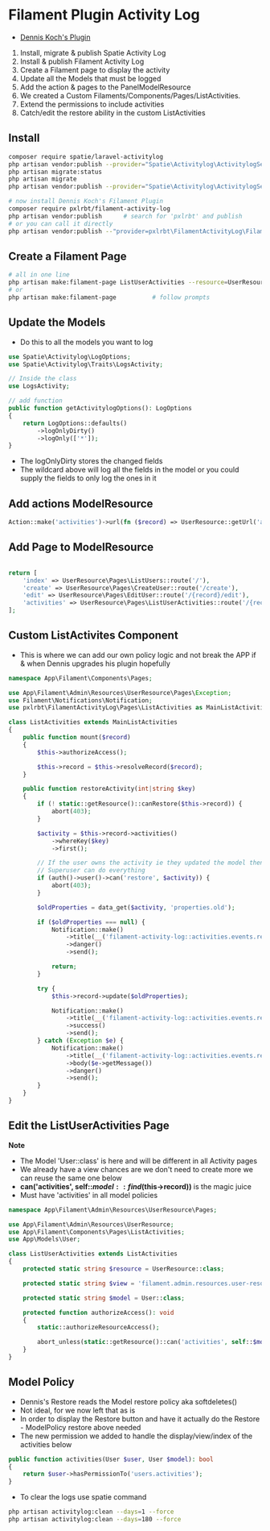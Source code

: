 # Filament Plugin Activity Log

- [Dennis Koch's Plugin](https://filamentphp.com/plugins/pxlrbt-activity-log)

1. Install, migrate & publish Spatie Activity Log
2. Install & publish Filament Activity Log
3. Create a Filament page to display the activity
4. Update all the Models that must be logged 
5. Add the action & pages to the PanelModelResource
6. We created a Custom Filaments/Components/Pages/ListActivities.
7. Extend the permissions to include activities
8. Catch/edit the restore ability in the custom ListActivities

## Install

````bash
composer require spatie/laravel-activitylog
php artisan vendor:publish --provider="Spatie\Activitylog\ActivitylogServiceProvider" --tag="activitylog-migrations"
php artisan migrate:status
php artisan migrate
php artisan vendor:publish --provider="Spatie\Activitylog\ActivitylogServiceProvider" --tag="activitylog-config"

# now install Dennis Koch's Filament Plugin
composer require pxlrbt/filament-activity-log
php artisan vendor:publish      # search for 'pxlrbt' and publish
# or you can call it directly 
php artisan vendor:publish --"provider=pxlrbt\FilamentActivityLog\FilamentActivityLogServiceProvider"
````

## Create a Filament Page

````bash
# all in one line
php artisan make:filament-page ListUserActivities --resource=UserResource --type=custom
# or
php artisan make:filament-page          # follow prompts
````

## Update the Models

- Do this to all the models you want to log 

````php
use Spatie\Activitylog\LogOptions;
use Spatie\Activitylog\Traits\LogsActivity;

// Inside the class
use LogsActivity;

// add function
public function getActivitylogOptions(): LogOptions
{
    return LogOptions::defaults()
        ->logOnlyDirty()
        ->logOnly(['*']);
}
````

- The logOnlyDirty stores the changed fields
- The wildcard above will log all the fields in the model or you could supply the fields to only log the ones in it

## Add actions ModelResource

````php
Action::make('activities')->url(fn ($record) => UserResource::getUrl('activities', ['record' => $record])),
````

## Add Page to ModelResource

````php

return [
    'index' => UserResource\Pages\ListUsers::route('/'),
    'create' => UserResource\Pages\CreateUser::route('/create'),
    'edit' => UserResource\Pages\EditUser::route('/{record}/edit'),
    'activities' => UserResource\Pages\ListUserActivities::route('/{record}/activities'),
];
````

## Custom ListActivites Component

- This is where we can add our own policy logic and not break the APP if & when Dennis upgrades his plugin hopefully

````php
namespace App\Filament\Components\Pages;

use App\Filament\Admin\Resources\UserResource\Pages\Exception;
use Filament\Notifications\Notification;
use pxlrbt\FilamentActivityLog\Pages\ListActivities as MainListActivities;

class ListActivities extends MainListActivities
{
    public function mount($record)
    {
        $this->authorizeAccess();

        $this->record = $this->resolveRecord($record);
    }

    public function restoreActivity(int|string $key)
    {
        if (! static::getResource()::canRestore($this->record)) {
            abort(403);
        }

        $activity = $this->record->activities()
            ->whereKey($key)
            ->first();

        // If the user owns the activity ie they updated the model then they can restore it!!! 
        // Superuser can do everything
        if (auth()->user()->can('restore', $activity)) {
            abort(403);
        }

        $oldProperties = data_get($activity, 'properties.old');

        if ($oldProperties === null) {
            Notification::make()
                ->title(__('filament-activity-log::activities.events.restore_failed'))
                ->danger()
                ->send();

            return;
        }

        try {
            $this->record->update($oldProperties);

            Notification::make()
                ->title(__('filament-activity-log::activities.events.restore_successful'))
                ->success()
                ->send();
        } catch (Exception $e) {
            Notification::make()
                ->title(__('filament-activity-log::activities.events.restore_failed'))
                ->body($e->getMessage())
                ->danger()
                ->send();
        }
    }
}
````

## Edit the ListUserActivities Page

**Note**
- The Model 'User::class' is here and will be different in all Activity pages
- We already have a view chances are we don't need to create more we can reuse the same one below
- **can('activities', self::$model::find($this->record))** is the magic juice
- Must have 'activities' in all model policies

````php
namespace App\Filament\Admin\Resources\UserResource\Pages;

use App\Filament\Admin\Resources\UserResource;
use App\Filament\Components\Pages\ListActivities;
use App\Models\User;

class ListUserActivities extends ListActivities
{
    protected static string $resource = UserResource::class;

    protected static string $view = 'filament.admin.resources.user-resource.pages.list-user-activities';

    protected static string $model = User::class;

    protected function authorizeAccess(): void
    {
        static::authorizeResourceAccess();

        abort_unless(static::getResource()::can('activities', self::$model::find($this->record)), 403);
    }
}
````

## Model Policy

- Dennis's Restore reads the Model restore policy aka softdeletes() 
- Not ideal, for we now left that as is
- In order to display the Restore button and have it actually do the Restore - ModelPolicy restore above needed
- The new permission we added to handle the display/view/index of the activities below

````php
public function activities(User $user, User $model): bool
{
    return $user->hasPermissionTo('users.activities');
}
````



- To clear the logs use spatie command

````bash
php artisan activitylog:clean --days=1 --force
php artisan activitylog:clean --days=180 --force
````
